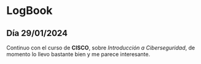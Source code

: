 # LogBook 
## Día 29/01/2024

Continuo con el curso de **CISCO**, sobre *Introducción a Ciberseguridad*, de momento lo llevo bastante bien y me parece interesante.
